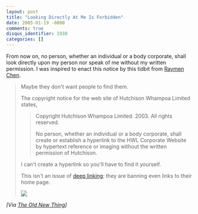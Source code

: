 ```yaml
---
layout: post
title: "Looking Directly At Me Is Forbidden"
date: 2005-01-19 -0800
comments: true
disqus_identifier: 1938
categories: []
---
```

From now on, no person, whether an individual or a body corporate, shall
look directly upon my person nor speak of me without my written
permission. I was inspired to enact this notice by this tidbit from
[Raymen Chen](http://weblogs.asp.net/oldnewthing/).

> Maybe they don't want people to find them.
>
> The copyright notice for the web site of Hutchison Whampoa Limited
> states,
>
> > Copyright Hutchison Whampoa Limited. 2003. All rights reserved.
> >
> > No person, whether an individual or a body corporate, shall create
> > or establish a hyperlink to the HWL Corporate Website by hypertext
> > reference or imaging without the written permission of Hutchison.
>
> I can't create a hyperlink so you'll have to find it yourself.
>
> This isn't an issue of [deep
> linking](http://www.beachbrowser.com/Archives/News-and-Human-Interest/May-2000/Legality-of-Deep-Linking-Remains-Deeply-Complicated.htm);
> they are banning even links to their home page.
>
> ![](http://weblogs.asp.net/oldnewthing/aggbug/357226.aspx)

*[Via [The Old New
Thing](http://weblogs.asp.net/oldnewthing/archive/2005/01/20/357226.aspx)]*

